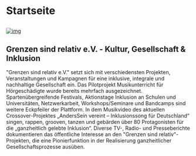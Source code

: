 # Startseite

## 

[![img](http://www.grenzensindrelativ.de/wp-content/uploads/2015/04/Jubelszene1.jpg)](http://www.grenzensindrelativ.de/ueber-uns/projektuebersicht.html)

## Grenzen sind relativ e.V. - Kultur, Gesellschaft & Inklusion

"Grenzen sind relativ e.V." setzt sich mit  verschiedensten Projekten, Veranstaltungen und Kampagnen für eine  inklusive, integrale und nachhaltige Gesellschaft ein. Das Pilotprojekt  Мusikunterricht für Hörgeschädigte wurde bereits mehrfach ausgezeichnet. Spartenübergreifende Festivals, Aktionstage Inklusion an Schulen und  Universitäten, Netzwerkarbeit, Workshops/Seminare und Bandcamps sind  weitere Eckpfeiler der Plattform. In dem Musikvideo des aktuellen  Crossover-Projektes „AndersSein vereint – Inklusionssong für  Deutschland“ singen, rappen, grooven, tanzen und gebärden über 80  Protagonisten für die „ganzheitlich gelebte Inklusion“. Diverse TV-,  Radio- und Presseberichte dokumentieren das öffentliche Interesse an den "Grenzen sind relativ"-Projekten, die eine Pionierfunktion in der  Realisierung ganzheitlicher Gesellschaftsprozesse ausüben. 

​			 						